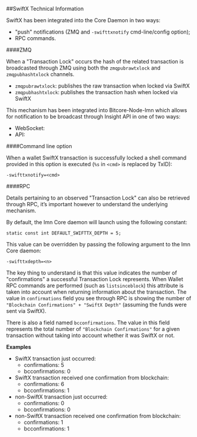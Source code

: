 ##SwiftX Technical Information

SwiftX has been integrated into the Core Daemon in two ways:
* "push" notifications (ZMQ and `-swifttxnotify` cmd-line/config option);
* RPC commands.

####ZMQ

When a "Transaction Lock" occurs the hash of the related transaction is broadcasted through ZMQ using both the `zmqpubrawtxlock` and `zmqpubhashtxlock` channels.

* `zmqpubrawtxlock`: publishes the raw transaction when locked via SwiftX
* `zmqpubhashtxlock`: publishes the transaction hash when locked via SwiftX

This mechanism has been integrated into Bitcore-Node-Imn which allows for notification to be broadcast through Insight API in one of two ways:
* WebSocket: 
* API:  

####Command line option

When a wallet SwiftX transaction is successfully locked a shell command provided in this option is executed (`%s` in `<cmd>` is replaced by TxID):

```
-swifttxnotify=<cmd>
```

####RPC

Details pertaining to an observed "Transaction Lock" can also be retrieved through RPC, it’s important however to understand the underlying mechanism.

By default, the Imn Core daemon will launch using the following constant:

```
static const int DEFAULT_SWIFTTX_DEPTH = 5;
```

This value can be overridden by passing the following argument to the Imn Core daemon:

```
-swifttxdepth=<n>
```

The key thing to understand is that this value indicates the number of "confirmations" a successful Transaction Lock represents. When Wallet RPC commands are performed (such as `listsinceblock`) this attribute is taken into account when returning information about the transaction. The value in `confirmations` field you see through RPC is showing the number of `"Blockchain Confirmations" + "SwiftX Depth"` (assuming the funds were sent via SwiftX).

There is also a field named `bcconfirmations`. The value in this field represents the total number of `"Blockchain Confirmations"` for a given transaction without taking into account whether it was SwiftX or not.

**Examples**
* SwiftX transaction just occurred:
    * confirmations: 5
    * bcconfirmations: 0
* SwiftX transaction received one confirmation from blockchain:
    * confirmations: 6
    * bcconfirmations: 1
* non-SwiftX transaction just occurred:
    * confirmations: 0
    * bcconfirmations: 0
* non-SwiftX transaction received one confirmation from blockchain:
    * confirmations: 1
    * bcconfirmations: 1
